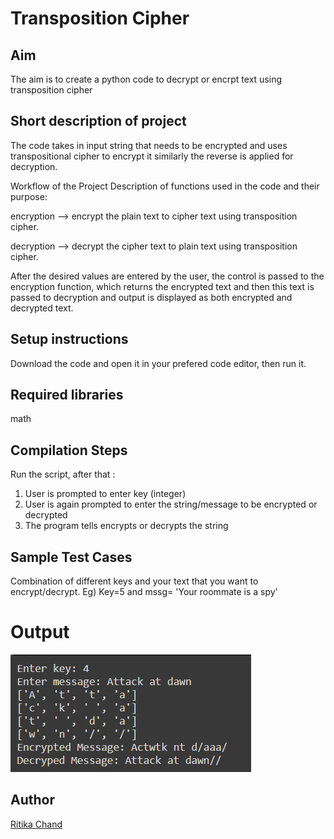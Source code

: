 # Transposition Cipher


## Aim

The aim is to create a python code to decrypt or encrpt text using transposition cipher

## Short description of project

The code takes in input string that needs to be encrypted and uses transpositional cipher to encrypt it similarly the reverse is applied for decryption.

Workflow of the Project
Description of functions used in the code and their purpose:

encryption --> encrypt the plain text to cipher text using transposition cipher.

decryption --> decrypt the cipher text to plain text using transposition cipher.


After the desired values are entered by the user, the control is passed to the encryption function, which returns the encrypted text and then this text is passed to decryption and output is displayed as both encrypted and decrypted text.


## Setup instructions
Download the code and open it in your prefered code editor, then run it.

## Required libraries

math

## Compilation Steps
Run the script, after that :

 1. User is prompted to enter key (integer)
 2. User is again prompted to enter the string/message to be encrypted or decrypted
 3. The program tells encrypts or decrypts the string

## Sample Test Cases
Combination of different keys and your text that you want to encrypt/decrypt.
Eg) Key=5 and mssg= 'Your roommate is a spy'

# Output

<img width = 385 height = 188 src="../Transposition Cipher/Images/Output1.PNG">





## Author
[Ritika Chand](https://github.com/RC2208)
